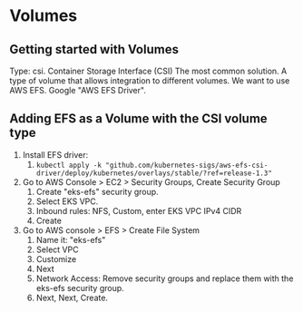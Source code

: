 # Volumes

## Getting started with Volumes

Type: csi. Container Storage Interface (CSI) The most common solution. A type of volume that allows integration to
different volumes. We want to use AWS EFS. Google "AWS EFS Driver".

## Adding EFS as a Volume with the CSI volume type

1. Install EFS driver:
   1. `kubectl apply -k "github.com/kubernetes-sigs/aws-efs-csi-driver/deploy/kubernetes/overlays/stable/?ref=release-1.3"`
2. Go to AWS Console > EC2 > Security Groups, Create Security Group
   1. Create "eks-efs" security group. 
   2. Select EKS VPC.
   3. Inbound rules: NFS, Custom, enter EKS VPC IPv4 CIDR
   4. Create
3. Go to AWS console > EFS > Create File System
   1. Name it: "eks-efs"
   2. Select VPC
   3. Customize
   4. Next
   5. Network Access: Remove security groups and replace them with the eks-efs security group.
   6. Next, Next, Create.
